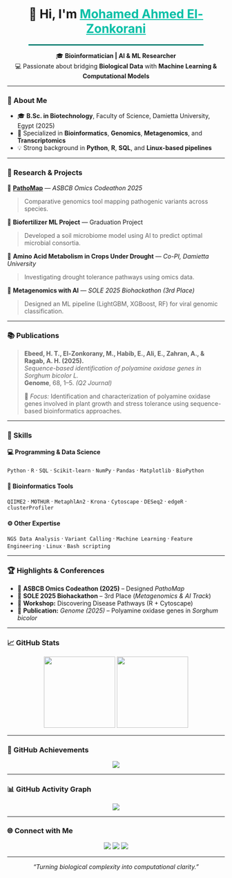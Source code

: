 <h1 align="center">👋 Hi, I'm <span style="color:#00BFA6; text-decoration: underline;">Mohamed Ahmed El-Zonkorani</span></h1>

<hr style="border: 1px solid #00BFA6; width: 80%; margin: auto;">

<p align="center">
🎓 <b>Bioinformatician | AI & ML Researcher</b><br>
💻 Passionate about bridging <b>Biological Data</b> with <b>Machine Learning & Computational Models</b>
</p>

---

### 🧬 About Me
- 🎓 **B.Sc. in Biotechnology**, Faculty of Science, Damietta University, Egypt (2025)  
- 🧠 Specialized in **Bioinformatics**, **Genomics**, **Metagenomics**, and **Transcriptomics**  
- 💡 Strong background in **Python**, **R**, **SQL**, and **Linux-based pipelines**  

---

### 🔬 Research & Projects
🚀 **[PathoMap](https://github.com/omicscodeathon/pathomap)** — *ASBCB Omics Codeathon 2025*  
> Comparative genomics tool mapping pathogenic variants across species.  

🌱 **Biofertilizer ML Project** — Graduation Project  
> Developed a soil microbiome model using AI to predict optimal microbial consortia.  

🌾 **Amino Acid Metabolism in Crops Under Drought** — *Co-PI, Damietta University*  
> Investigating drought tolerance pathways using omics data.  

🧠 **Metagenomics with AI** — *SOLE 2025 Biohackathon (3rd Place)*  
> Designed an ML pipeline (LightGBM, XGBoost, RF) for viral genomic classification.  

---

### 📚 Publications
> **Ebeed, H. T., El-Zonkorany, M., Habib, E., Ali, E., Zahran, A., & Ragab, A. H. (2025).**  
> *Sequence-based identification of polyamine oxidase genes in Sorghum bicolor L.*  
> **Genome**, 68, 1–5. *(Q2 Journal)*  
>  
> 🧬 *Focus:* Identification and characterization of polyamine oxidase genes involved in plant growth and stress tolerance using sequence-based bioinformatics approaches.

---

### 🧰 Skills
#### 💻 Programming & Data Science
`Python` · `R` · `SQL` · `Scikit-learn` · `NumPy` · `Pandas` · `Matplotlib` · `BioPython`

#### 🧬 Bioinformatics Tools
`QIIME2` · `MOTHUR` · `MetaphlAn2` · `Krona` · `Cytoscape` · `DESeq2` · `edgeR` · `clusterProfiler`

#### ⚙️ Other Expertise
`NGS Data Analysis` · `Variant Calling` · `Machine Learning` · `Feature Engineering` · `Linux` · `Bash scripting`

---

### 🏆 Highlights & Conferences
- 🧬 **ASBCB Omics Codeathon (2025)** – Designed *PathoMap*  
- 🧩 **SOLE 2025 Biohackathon** – 3rd Place (*Metagenomics & AI Track*)  
- 🧠 **Workshop:** Discovering Disease Pathways (R + Cytoscape)  
- 🧾 **Publication:** *Genome (2025)* – Polyamine oxidase genes in *Sorghum bicolor*  

---

### 📈 GitHub Stats
<p align="center">
  <img src="https://github-readme-stats.vercel.app/api?username=Melz67&show_icons=true&theme=tokyonight" height="165">
  <img src="https://github-readme-stats.vercel.app/api/top-langs/?username=Melz67&layout=compact&theme=tokyonight" height="165">
</p>

---

### 🏅 GitHub Achievements
<p align="center">
  <img src="https://github-profile-trophy.vercel.app/?username=Melz67&theme=darkhub&no-bg=true&margin-w=10&margin-h=10"/>
</p>

---

### 📊 GitHub Activity Graph
<p align="center">
  <img src="https://github-readme-activity-graph.vercel.app/graph?username=Melz67&theme=tokyo-night"/>
</p>

---

### 🌐 Connect with Me
<p align="center">
  <a href="mailto:mohamed.ahmedd90201@gmail.com"><img src="https://img.shields.io/badge/Gmail-D14836?style=for-the-badge&logo=gmail&logoColor=white"/></a>
  <a href="https://www.linkedin.com/in/mohamed-ahmed-41440627a"><img src="https://img.shields.io/badge/LinkedIn-0A66C2?style=for-the-badge&logo=linkedin&logoColor=white"/></a>
  <a href="https://github.com/Melz67"><img src="https://img.shields.io/badge/GitHub-181717?style=for-the-badge&logo=github&logoColor=white"/></a>
</p>

---

<p align="center"><i>“Turning biological complexity into computational clarity.”</i></p>
